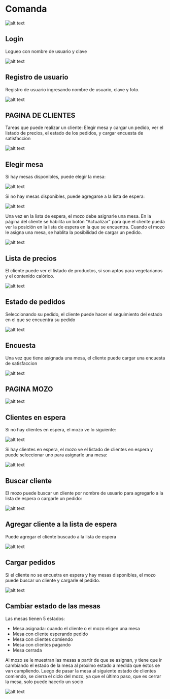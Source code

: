 # Comanda
 ![alt text](https://github.com/seba0413/TP_Lab4_2c_2019/blob/master/imagen1.jpg)

## Login

Logueo con nombre de usuario y clave

 ![alt text](https://github.com/seba0413/TP_Lab4_2c_2019/blob/master/imagenes/login.jpg)

## Registro de usuario

Registro de usuario ingresando nombre de usuario, clave y foto. 

![alt text](https://github.com/seba0413/TP_Lab4_2c_2019/blob/master/imagenes/registro.jpg)

## PAGINA DE CLIENTES

Tareas que puede realizar un cliente: Elegir mesa y cargar un pedido, ver el listado de precios, el estado de los pedidos, y cargar encuesta de satisfaccion

![alt text](https://github.com/seba0413/TP_Lab4_2c_2019/blob/master/imagenes/cliente.jpg)

## Elegir mesa

Si hay mesas disponibles, puede elegir la mesa: 

![alt text](https://github.com/seba0413/TP_Lab4_2c_2019/blob/master/imagenes/elegirMesa.jpg)

Si no hay mesas disponibles, puede agregarse a la lista de espera: 

![alt text](https://github.com/seba0413/TP_Lab4_2c_2019/blob/master/imagenes/clientesEspera.jpg)

Una vez en la lista de espera, el mozo debe asignarle una mesa. En la página del cliente se habilita un botón "Actualizar" para que el cliente pueda ver la posición en la lista de espera en la que se encuentra. Cuando el mozo le asigna una mesa, se hablita la posibilidad de cargar un pedido. 


![alt text](https://github.com/seba0413/TP_Lab4_2c_2019/blob/master/imagenes/clienteActualizar.jpg)

## Lista de precios

El cliente puede ver el listado de productos, si son aptos para vegetarianos y el contenido calórico.

![alt text](https://github.com/seba0413/TP_Lab4_2c_2019/blob/master/imagenes/precios.jpg)

## Estado de pedidos

Seleccionando su pedido, el cliente puede hacer el seguimiento del estado en el que se encuentra su pedido

![alt text](https://github.com/seba0413/TP_Lab4_2c_2019/blob/master/imagenes/estadoPedido.jpg)

## Encuesta

Una vez que tiene asignada una mesa, el cliente puede cargar una encuesta de satisfaccion

![alt text](https://github.com/seba0413/TP_Lab4_2c_2019/blob/master/imagenes/encuesta.jpg)

## PAGINA MOZO

![alt text](https://github.com/seba0413/TP_Lab4_2c_2019/blob/master/imagenes/mozo.jpg)

## Clientes en espera
  
Si no hay clientes en espera, el mozo ve lo siguiente: 

![alt text](https://github.com/seba0413/TP_Lab4_2c_2019/blob/master/imagenes/mozoSinClientesEspera.jpg)

Si hay clientes en espera, el mozo ve el listado de clientes en espera y puede seleccionar uno para asignarle una mesa:

![alt text](https://github.com/seba0413/TP_Lab4_2c_2019/blob/master/imagenes/mozoConClientesEspera.jpg)

## Buscar cliente

El mozo puede buscar un cliente por nombre de usuario para agregarlo a la lista de espera o cargarle un pedido:

![alt text](https://github.com/seba0413/TP_Lab4_2c_2019/blob/master/imagenes/mozoBuscarCliente.jpg)

## Agregar cliente a la lista de espera

Puede agregar el cliente buscado a la lista de espera

![alt text](https://github.com/seba0413/TP_Lab4_2c_2019/blob/master/imagenes/mozoAgregarCliente.jpg)

## Cargar pedidos

Si el cliente no se encuetra en espera y hay mesas disponibles, el mozo puede buscar un cliente y cargarle el pedido.

![alt text](https://github.com/seba0413/TP_Lab4_2c_2019/blob/master/imagenes/mozoCargarPedidos.jpg)

## Cambiar estado de las mesas

Las mesas tienen 5 estados: 
- Mesa asignada: cuando el cliente o el mozo eligen una mesa
- Mesa con cliente esperando pedido
- Mesa con clientes comiendo
- Mesa con clientes pagando
- Mesa cerrada

Al mozo se le muestran las mesas a partir de que se asignan, y tiene que ir cambiando el estado de la mesa al proximo estado a medida que éstos se van cumpliendo. Luego de pasar la mesa al siguiente estado de clientes comiendo, se cierra el ciclo del mozo, ya que el último paso, que es cerrar la mesa, solo puede hacerlo un socio 

![alt text](https://github.com/seba0413/TP_Lab4_2c_2019/blob/master/imagenes/mozoCambiarMesas.jpg)

